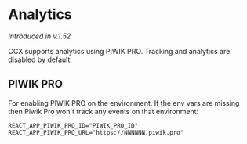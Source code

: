 # Analytics

_Introduced in v.1.52_

CCX supports analytics using PIWIK PRO. Tracking and analytics are disabled by default.

## PIWIK PRO

For enabling PIWIK PRO on the environment.
If the env vars are missing then Piwik Pro won't track any events on that environment:

```
REACT_APP_PIWIK_PRO_ID="PIWIK_PRO_ID"
REACT_APP_PIWIK_PRO_URL="https://NNNNNN.piwik.pro"
```
